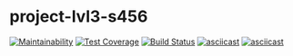 # project-lvl3-s456
[![Maintainability](https://api.codeclimate.com/v1/badges/d4c2fc245886a968abf1/maintainability)](https://codeclimate.com/github/egupsv/project-lvl3-s456/maintainability)
[![Test Coverage](https://api.codeclimate.com/v1/badges/d4c2fc245886a968abf1/test_coverage)](https://codeclimate.com/github/egupsv/project-lvl3-s456/test_coverage)
[![Build Status](https://travis-ci.org/egupsv/project-lvl3-s456.svg?branch=master)](https://travis-ci.org/egupsv/project-lvl3-s456)
[![asciicast](https://asciinema.org/a/5zNWGVHLnSF0QI9UeDdXTqaaf.svg)](https://asciinema.org/a/5zNWGVHLnSF0QI9UeDdXTqaaf)
[![asciicast](https://asciinema.org/a/NeNS1EXXUu1BRhZ59vNyc5rjp.svg)](https://asciinema.org/a/NeNS1EXXUu1BRhZ59vNyc5rjp)
